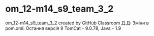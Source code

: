 # om_12-m14_s9_team_3_2
om_12-m14_s9_team_3_2 created by GitHub Classroom
Д.Д: Зміни в pom.xml: Оcтання версія 9 TomCat - 9.0.78, Java - 1.9
